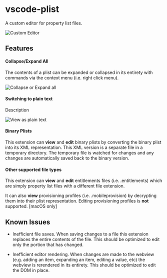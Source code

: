 # vscode-plist

A custom editor for property list files.

![Custom Editor](images/editor.png)

## Features

#### Collapse/Expand All

The contents of a plist can be expanded or collapsed in its entirety with commands via the context
menu (i.e. right click menu).

![Collapse or Expand all](images/collapse_expand_all.png)

#### Switching to plain text

Description

![View as plain text](images/plain_text.png)

#### Binary Plists

This extension can __view__ and __edit__ binary plists by converting the binary plist into its XML
representation. This XML version is a separate file in a temporary directory. The temporary file
is watched for changes and any changes are automatically saved back to the binary version.

<!-- ![view and edit binary plists](images/binary_plist.png) -->

#### Other supported file types

This extension can  __view__ and __edit__ entitlements files (i.e. .entitlements) which are simply
property list files with a different file extension.

It can also __view__ provisioning profiles (i.e. .mobileprovision) by decrypting them into their
plist representation. Editing provisioning profiles is __not__ supported. [macOS only]

<!-- ![view provisioning profiles](images/provisioning_profile.png) -->

## Known Issues

* Inefficient file saves. When saving changes to a file this extension replaces the entire contents
  of the file. This should be optimized to edit only the portion that has changed.

* Inefficient editor rendering. When changes are made to the webview (e.g. adding an item, expanding
  an item, editing a value, etc) the webview is rerendered in its entirety. This should be optimized
  to edit the DOM in place.
